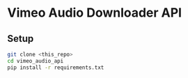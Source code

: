 # Vimeo Audio Downloader API

## Setup
```bash
git clone <this_repo>
cd vimeo_audio_api
pip install -r requirements.txt    
